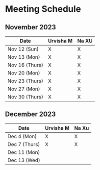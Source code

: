 # Meeting Schedule

## November 2023
| Date          | Urvisha M | Na XU     | 
| ------------- | --------- | --------- |                            
| Nov 12 (Sun)  |     X     |     X     |           
| Nov 13 (Mon)  |     X     |     X     |           
| Nov 16 (Thurs)|     X     |     X     |           
| Nov 20 (Mon)  |     X     |     X     |           
| Nov 23 (Thurs)|     X     |     X     |       
| Nov 27 (Mon)  |     X     |     X     |          
| Nov 30 (Thurs)|     X     |     X     |           


## December 2023
| Date          | Urvisha M | Na Xu     | 
| ------------- | --------- | --------- |        
| Dec 4 (Mon)   |     X     |     X     |           
| Dec 7 (Thurs) |     X     |     X     |           
| Dec 11 (Mon)  |           |           |   
| Dec 13 (Wed)  |           |           |          